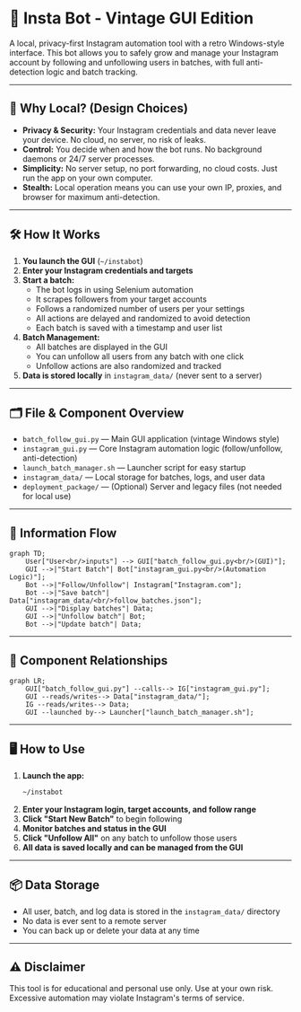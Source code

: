 # 📸 Insta Bot - Vintage GUI Edition

A local, privacy-first Instagram automation tool with a retro Windows-style interface. This bot allows you to safely grow and manage your Instagram account by following and unfollowing users in batches, with full anti-detection logic and batch tracking.

---

## 🚀 Why Local? (Design Choices)

- **Privacy & Security:** Your Instagram credentials and data never leave your device. No cloud, no server, no risk of leaks.
- **Control:** You decide when and how the bot runs. No background daemons or 24/7 server processes.
- **Simplicity:** No server setup, no port forwarding, no cloud costs. Just run the app on your own computer.
- **Stealth:** Local operation means you can use your own IP, proxies, and browser for maximum anti-detection.

---

## 🛠️ How It Works

1. **You launch the GUI** (`~/instabot`)
2. **Enter your Instagram credentials and targets**
3. **Start a batch:**
   - The bot logs in using Selenium automation
   - It scrapes followers from your target accounts
   - Follows a randomized number of users per your settings
   - All actions are delayed and randomized to avoid detection
   - Each batch is saved with a timestamp and user list
4. **Batch Management:**
   - All batches are displayed in the GUI
   - You can unfollow all users from any batch with one click
   - Unfollow actions are also randomized and tracked
5. **Data is stored locally** in `instagram_data/` (never sent to a server)

---

## 🗂️ File & Component Overview

- `batch_follow_gui.py` — Main GUI application (vintage Windows style)
- `instagram_gui.py` — Core Instagram automation logic (follow/unfollow, anti-detection)
- `launch_batch_manager.sh` — Launcher script for easy startup
- `instagram_data/` — Local storage for batches, logs, and user data
- `deployment_package/` — (Optional) Server and legacy files (not needed for local use)

---

## 🔄 Information Flow

```mermaid
graph TD;
    User["User<br/>inputs"] --> GUI["batch_follow_gui.py<br/>(GUI)"];
    GUI -->|"Start Batch"| Bot["instagram_gui.py<br/>(Automation Logic)"];
    Bot -->|"Follow/Unfollow"| Instagram["Instagram.com"];
    Bot -->|"Save batch"| Data["instagram_data/<br/>follow_batches.json"];
    GUI -->|"Display batches"| Data;
    GUI -->|"Unfollow batch"| Bot;
    Bot -->|"Update batch"| Data;
```

---

## 🧩 Component Relationships

```mermaid
graph LR;
    GUI["batch_follow_gui.py"] --calls--> IG["instagram_gui.py"];
    GUI --reads/writes--> Data["instagram_data/"];
    IG --reads/writes--> Data;
    GUI --launched by--> Launcher["launch_batch_manager.sh"];
```

---

## 🖥️ How to Use

1. **Launch the app:**
   ```bash
   ~/instabot
   ```
2. **Enter your Instagram login, target accounts, and follow range**
3. **Click "Start New Batch"** to begin following
4. **Monitor batches and status in the GUI**
5. **Click "Unfollow All"** on any batch to unfollow those users
6. **All data is saved locally and can be managed from the GUI**

---

## 📦 Data Storage

- All user, batch, and log data is stored in the `instagram_data/` directory
- No data is ever sent to a remote server
- You can back up or delete your data at any time

---

## ⚠️ Disclaimer

This tool is for educational and personal use only. Use at your own risk. Excessive automation may violate Instagram's terms of service. 